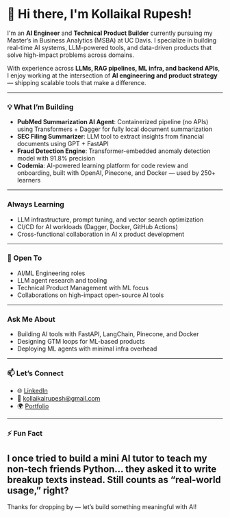 # 👋 Hi there, I'm Kollaikal Rupesh!

I'm an **AI Engineer** and **Technical Product Builder** currently pursuing my Master’s in Business Analytics (MSBA) at UC Davis. I specialize in building real-time AI systems, LLM-powered tools, and data-driven products that solve high-impact problems across domains.

With experience across **LLMs, RAG pipelines, ML infra, and backend APIs**, I enjoy working at the intersection of **AI engineering and product strategy** — shipping scalable tools that make a difference.

---

### 💡 What I’m Building

-  **PubMed Summarization AI Agent**: Containerized pipeline (no APIs) using Transformers + Dagger for fully local document summarization  
-  **SEC Filing Summarizer**: LLM tool to extract insights from financial documents using GPT + FastAPI  
-  **Fraud Detection Engine**: Transformer-embedded anomaly detection model with 91.8% precision  
-  **Codemia**: AI-powered learning platform for code review and onboarding, built with OpenAI, Pinecone, and Docker — used by 250+ learners

---

### Always Learning

- LLM infrastructure, prompt tuning, and vector search optimization  
- CI/CD for AI workloads (Dagger, Docker, GitHub Actions)  
- Cross-functional collaboration in AI x product development

---

### 🤝 Open To

- AI/ML Engineering roles  
- LLM agent research and tooling  
- Technical Product Management with ML focus  
- Collaborations on high-impact open-source AI tools

---

### Ask Me About

- Building AI tools with FastAPI, LangChain, Pinecone, and Docker  
- Designing GTM loops for ML-based products  
- Deploying ML agents with minimal infra overhead

---

### 📫 Let’s Connect

- 🌐 [LinkedIn](https://linkedin.com/in/kollaikalrupesh)  
- 📧 kollaikalrupesh@gmail.com
- 🌍 [Portfolio](https://kollaikalrupesh.lovable.app)

---

### ⚡ Fun Fact

I once tried to build a mini AI tutor to teach my non-tech friends Python… they asked it to write breakup texts instead. Still counts as “real-world usage,” right?
---

Thanks for dropping by — let’s build something meaningful with AI!
